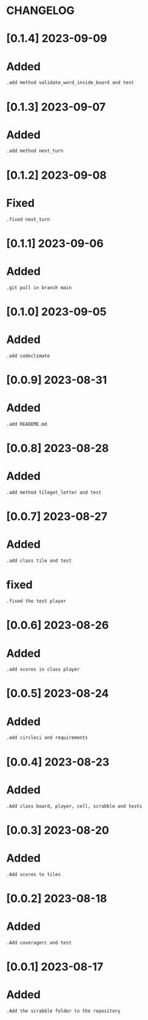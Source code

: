 # CHANGELOG



# [0.1.4] 2023-09-09

# Added
    .add method validate_word_inside_board and test

# [0.1.3] 2023-09-07
    
# Added
    .add method next_turn

# [0.1.2] 2023-09-08

# Fixed
    .fixed next_turn

# [0.1.1] 2023-09-06

# Added
    .git pull in branch main

# [0.1.0] 2023-09-05

# Added
    .add codeclimate

# [0.0.9] 2023-08-31

# Added
    .add READEME.md

# [0.0.8] 2023-08-28

# Added
    .add method tileget_letter and test

# [0.0.7] 2023-08-27

# Added
    .add class tile and test

# fixed
    .fixed the test player

# [0.0.6] 2023-08-26

# Added
    .add scores in class player

# [0.0.5] 2023-08-24

# Added
    .add circleci and requirements

# [0.0.4] 2023-08-23

# Added
    .Add class board, player, cell, scrabble and tests

# [0.0.3] 2023-08-20

# Added
    .Add scores to tiles

# [0.0.2] 2023-08-18

# Added
    .Add coveragerc and test

# [0.0.1] 2023-08-17

# Added
    .Add the scrabble folder to the repository
